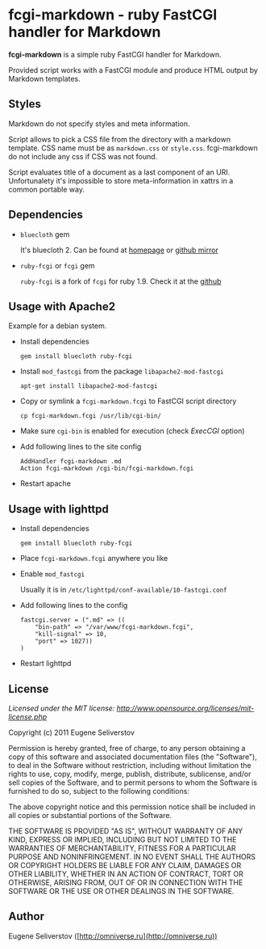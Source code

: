 # fcgi-markdown - ruby FastCGI handler for Markdown

__fcgi-markdown__ is a simple ruby FastCGI handler for Markdown.

Provided script works with a FastCGI module and produce HTML output by Markdown templates.

## Styles

Markdown do not specify styles and meta information.

Script allows to pick a CSS file from the directory with a markdown template.
CSS name must be as `markdown.css` or `style.css`. fcgi-markdown do not include any
css if CSS was not found.

Script evaluates title of a document as a last component of an URI. Unfortunalety
it's impossible to store meta-information in xattrs in a common portable way.

## Dependencies

 * `bluecloth` gem
   
   It's bluecloth 2. Can be found at [homepage](http://deveiate.org/projects/BlueCloth)
   or [github mirror](https://github.com/ged/bluecloth)

 * `ruby-fcgi` or `fcgi` gem

   `ruby-fcgi` is a fork of `fcgi` for ruby 1.9. Check it at the [github](https://github.com/saks/ruby-fcgi)


## Usage with Apache2

  Example for a debian system.

  * Install dependencies

        gem install bluecloth ruby-fcgi

  * Install `mod_fastcgi` from the package `libapache2-mod-fastcgi`

        apt-get install libapache2-mod-fastcgi

  * Copy or symlink a `fcgi-markdown.fcgi` to FastCGI script directory

        cp fcgi-markdown.fcgi /usr/lib/cgi-bin/

  * Make sure `cgi-bin` is enabled for execution (check *ExecCGI* option)

  * Add following lines to the site config

        AddHandler fcgi-markdown .md 
        Action fcgi-markdown /cgi-bin/fcgi-markdown.fcgi
        
  * Restart apache


## Usage with lighttpd

  * Install dependencies

        gem install bluecloth ruby-fcgi

  * Place `fcgi-markdown.fcgi` anywhere you like

  * Enable `mod_fastcgi`

    Usually it is in `/etc/lighttpd/conf-available/10-fastcgi.conf`

  * Add following lines to the config

        fastcgi.server = (".md" => ((
            "bin-path" => "/var/www/fcgi-markdown.fcgi",
            "kill-signal" => 10,
            "port" => 1027))
        )
        
  * Restart lighttpd

## License

*Licensed under the MIT license: http://www.opensource.org/licenses/mit-license.php*


Copyright (c) 2011 Eugene Seliverstov 

Permission is hereby granted, free of charge, to any person obtaining a copy of this software and associated documentation files (the "Software"), to deal in the Software without restriction, including without limitation the rights to use, copy, modify, merge, publish, distribute, sublicense, and/or sell copies of the Software, and to permit persons to whom the Software is furnished to do so, subject to the following conditions:

The above copyright notice and this permission notice shall be included in all copies or substantial portions of the Software.

THE SOFTWARE IS PROVIDED "AS IS", WITHOUT WARRANTY OF ANY KIND, EXPRESS OR IMPLIED, INCLUDING BUT NOT LIMITED TO THE WARRANTIES OF MERCHANTABILITY, FITNESS FOR A PARTICULAR PURPOSE AND NONINFRINGEMENT. IN NO EVENT SHALL THE AUTHORS OR COPYRIGHT HOLDERS BE LIABLE FOR ANY CLAIM, DAMAGES OR OTHER LIABILITY, WHETHER IN AN ACTION OF CONTRACT, TORT OR OTHERWISE, ARISING FROM, OUT OF OR IN CONNECTION WITH THE SOFTWARE OR THE USE OR OTHER DEALINGS IN THE SOFTWARE.

## Author

Eugene Seliverstov ([http://omniverse.ru](http://omniverse.ru))

<!--vim: ft=markdown, expandtab -->
